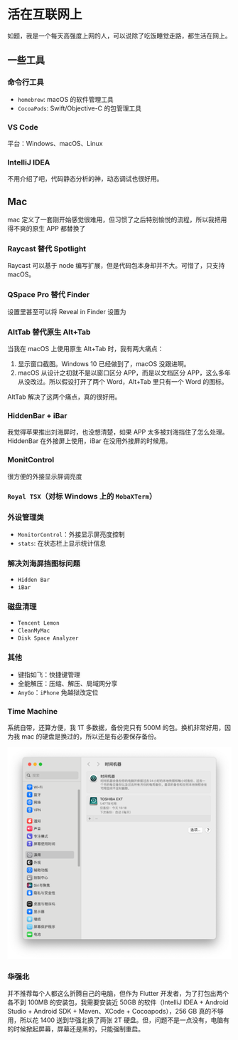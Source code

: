 # 活在互联网上

如题，我是一个每天高强度上网的人，可以说除了吃饭睡觉走路，都生活在网上。

## 一些工具

### 命令行工具

- `homebrew`: macOS 的软件管理工具
- `CocoaPods`: Swift/Objective-C 的包管理工具

### VS Code

平台：Windows、macOS、Linux

### IntelliJ IDEA

不用介绍了吧，代码静态分析的神，动态调试也很好用。

## Mac

mac 定义了一套刚开始感觉很难用，但习惯了之后特别愉悦的流程，所以我把用得不爽的原生 APP 都替换了

### Raycast 替代 Spotlight

Raycast 可以基于 node 编写扩展，但是代码包本身却并不大。可惜了，只支持 macOS。

### QSpace Pro 替代 Finder

设置里甚至可以将 Reveal in Finder 设置为

### AltTab 替代原生 Alt+Tab

当我在 macOS 上使用原生 Alt+Tab 时，我有两大痛点：

1. 显示窗口截图。Windows 10 已经做到了，macOS 没跟进啊。
2. macOS 从设计之初就不是以窗口区分 APP，而是以文档区分 APP，这么多年从没改过。所以假设打开了两个 Word，Alt+Tab 里只有一个 Word 的图标。

AltTab 解决了这两个痛点，真的很好用。

### HiddenBar + iBar

我觉得苹果推出刘海屏时，也没想清楚，如果 APP 太多被刘海挡住了怎么处理。HiddenBar 在外接屏上使用，iBar 在没用外接屏的时候用。

### MonitControl

很方便的外接显示屏调亮度

### `Royal TSX`（对标 Windows 上的 `MobaXTerm`）

### 外设管理类

- `MonitorControl`：外接显示屏亮度控制
- `stats`: 在状态栏上显示统计信息

### 解决刘海屏挡图标问题

- `Hidden Bar`
- `iBar`

### 磁盘清理

- `Tencent Lemon`
- `CleanMyMac`
- `Disk Space Analyzer`

### 其他

- 键指如飞：快捷键管理
- 全能解压：压缩、解压、局域网分享
- `AnyGo`：`iPhone` 免越狱改定位

### Time Machine

系统自带，还算方便，我 1T 多数据，备份完只有 500M 的包。换机非常好用，因为我 mac 的硬盘是换过的，所以还是有必要保存备份。

![image-20240117143305876](./assets/living_on_Internet/image-20240117143305876.png)

### ~~华强北~~

并不推荐每个人都这么折腾自己的电脑，但作为 Flutter 开发者，为了打包出两个各不到 100MB 的安装包，我需要安装近 50GB 的软件（IntelliJ IDEA + Android Studio + Android SDK + Maven、XCode + Cocoapods），256 GB 真的不够用，所以花 1400 送到华强北换了两张 2T 硬盘。但，问题不是一点没有，电脑有的时候掀起屏幕，屏幕还是黑的，只能强制重启。
